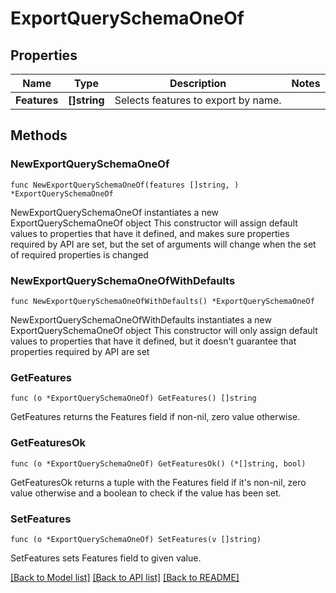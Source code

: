 # ExportQuerySchemaOneOf

## Properties

Name | Type | Description | Notes
------------ | ------------- | ------------- | -------------
**Features** | **[]string** | Selects features to export by name. | 

## Methods

### NewExportQuerySchemaOneOf

`func NewExportQuerySchemaOneOf(features []string, ) *ExportQuerySchemaOneOf`

NewExportQuerySchemaOneOf instantiates a new ExportQuerySchemaOneOf object
This constructor will assign default values to properties that have it defined,
and makes sure properties required by API are set, but the set of arguments
will change when the set of required properties is changed

### NewExportQuerySchemaOneOfWithDefaults

`func NewExportQuerySchemaOneOfWithDefaults() *ExportQuerySchemaOneOf`

NewExportQuerySchemaOneOfWithDefaults instantiates a new ExportQuerySchemaOneOf object
This constructor will only assign default values to properties that have it defined,
but it doesn't guarantee that properties required by API are set

### GetFeatures

`func (o *ExportQuerySchemaOneOf) GetFeatures() []string`

GetFeatures returns the Features field if non-nil, zero value otherwise.

### GetFeaturesOk

`func (o *ExportQuerySchemaOneOf) GetFeaturesOk() (*[]string, bool)`

GetFeaturesOk returns a tuple with the Features field if it's non-nil, zero value otherwise
and a boolean to check if the value has been set.

### SetFeatures

`func (o *ExportQuerySchemaOneOf) SetFeatures(v []string)`

SetFeatures sets Features field to given value.



[[Back to Model list]](../README.md#documentation-for-models) [[Back to API list]](../README.md#documentation-for-api-endpoints) [[Back to README]](../README.md)


